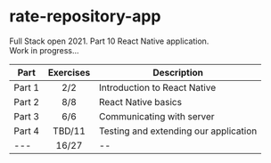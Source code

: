 # rate-repository-app
Full Stack open 2021. Part 10 React Native application.\
Work in progress...


| Part | Exercises | Description |
| ---- | :--------------: | ---- |
| Part 1 | 2/2 | Introduction to React Native |
| Part 2 | 8/8 | React Native basics |
| Part 3 | 6/6 | Communicating with server |
| Part 4 | TBD/11 | Testing and extending our application |
| --- | 16/27 | -- |